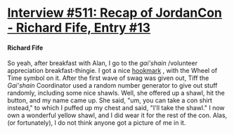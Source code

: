 # [Interview #511: Recap of JordanCon - Richard Fife, Entry #13](https://www.theoryland.com/intvmain.php?i=511#13)

#### Richard Fife

So yeah, after breakfast with Alan, I go to the
*gai'shain*
/volunteer appreciation breakfast-thingie. I got a nice
[hookmark](http://www.hookmarks.com/)
, with the Wheel of Time symbol on it. After the first wave of swag was given out, Tiff the
*Gai'shain*
Coordinator used a random number generator to give out stuff randomly, including some nice shawls. Well, she offered up a shawl, hit the button, and my name came up. She said, "um, you can take a con shirt instead," to which I puffed up my chest and said, "I'll take the shawl." I now own a wonderful yellow shawl, and I did wear it for the rest of the con. Alas, (or fortunately), I do not think anyone got a picture of me in it.

